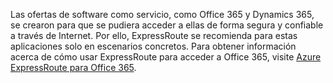 Las ofertas de software como servicio, como Office 365 y Dynamics 365, se crearon para que se pudiera acceder a ellas de forma segura y confiable a través de Internet. Por ello, ExpressRoute se recomienda para estas aplicaciones solo en escenarios concretos. Para obtener información acerca de cómo usar ExpressRoute para acceder a Office 365, visite [Azure ExpressRoute para Office 365](http://aka.ms/ExpressRouteOffice365).
